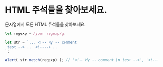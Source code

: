 # HTML 주석들을 찾아보세요.

문자열에서 모든 HTML 주석들을 찾아보세요.

```js
let regexp = /your regexp/g;

let str = `... <!-- My -- comment
 test --> ..  <!----> .. 
`;

alert( str.match(regexp) ); // '<!-- My -- comment \n test -->', '<!---->'
```
